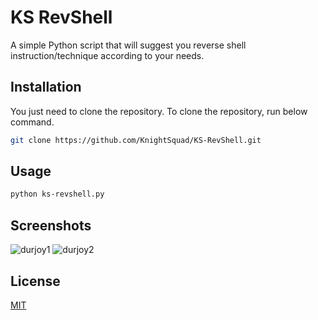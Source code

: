 # KS RevShell

A simple Python script that will suggest you reverse shell instruction/technique according to your needs.


## Installation 

You just need to clone the repository. To clone the repository, run below command. 

```bash
git clone https://github.com/KnightSquad/KS-RevShell.git
```

## Usage

```bash
python ks-revshell.py
```

## Screenshots

![durjoy1](https://user-images.githubusercontent.com/76724755/103452465-d0b48500-4c9d-11eb-8ec2-03d06157379c.png)
![durjoy2](https://user-images.githubusercontent.com/76724755/103452468-dd38dd80-4c9d-11eb-9a07-b728a97559bd.png)


## License
[MIT](https://choosealicense.com/licenses/mit/)
